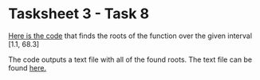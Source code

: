 # Tasksheet 3 - Task 8

[Here is the code](https://github.com/ethanancell/math4610/blob/master/software/multiple_roots/newton_mr.c) that finds the roots of the function over the given interval
[1.1, 68.3]

The code outputs a text file with all of the found roots. The text file can
be found [here.](https://github.com/ethanancell/math4610/blob/master/software/multiple_roots/newton_roots.txt)
